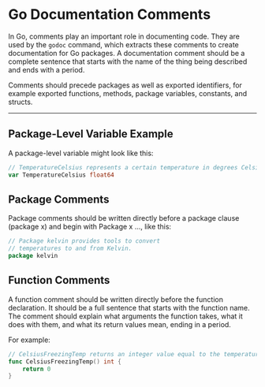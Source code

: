 # Go Documentation Comments

In Go, comments play an important role in documenting code. They are used by the `godoc` command, which extracts these comments to create documentation for Go packages. A documentation comment should be a complete sentence that starts with the name of the thing being described and ends with a period.

Comments should precede packages as well as exported identifiers, for example exported functions, methods, package variables, constants, and structs.

---

## Package-Level Variable Example

A package-level variable might look like this:

```go
// TemperatureCelsius represents a certain temperature in degrees Celsius.
var TemperatureCelsius float64
```

## Package Comments

Package comments should be written directly before a package clause (package x) and begin with Package x ..., like this:

```go
// Package kelvin provides tools to convert
// temperatures to and from Kelvin.
package kelvin
```

## Function Comments
A function comment should be written directly before the function declaration. It should be a full sentence that starts with the function name. The comment should explain what arguments the function takes, what it does with them, and what its return values mean, ending in a period.

For example:

```go
// CelsiusFreezingTemp returns an integer value equal to the temperature at which water freezes in degrees Celsius.
func CelsiusFreezingTemp() int {
    return 0
}
```
